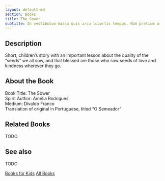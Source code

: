 ```yaml
---
layout: default-md
section: Books
title: The Sower
subtitle: In vestibulum massa quis arcu lobortis tempus. Nam pretium arcu in odio vulputate luctus.
---
```


## Description
Short, children’s story with an important lesson about the quality of the “seeds” we all sow, and that blessed are those who sow seeds of love and kindness wherever they go. 


## About the Book
Book Title: The Sower  
Spirit Author: Amélia Rodrigues  
Medium: Divaldo Franco  
Translation of original in Portuguese, titled “O Semeador”  


## Related Books
TODO


## See also
TODO


<a href="/books/for-kids" class="button">Books for Kids</a>
<a href="/books" class="button">All Books</a>

